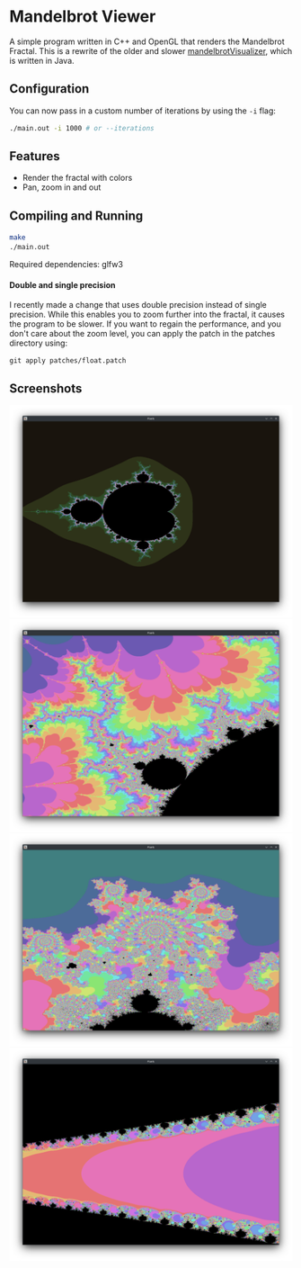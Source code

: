 # Mandelbrot Viewer

A simple program written in C++ and OpenGL that renders the Mandelbrot Fractal. This is a rewrite of the older and slower [mandelbrotVisualizer](https://github.com/Vitaspiros/mandelbrotVisualizer-old), which is written in Java.

## Configuration
You can now pass in a custom number of iterations by using the `-i` flag:
```bash
./main.out -i 1000 # or --iterations
```

## Features
- Render the fractal with colors
- Pan, zoom in and out

## Compiling and Running
```bash
make
./main.out
```
Required dependencies: glfw3

#### Double and single precision
I recently made a change that uses double precision instead of single precision. While this enables you to
zoom further into the fractal, it causes the program to be slower. If you want to regain the performance,
and you don't care about the zoom level, you can apply the patch in the patches directory using:
```
git apply patches/float.patch
```


## Screenshots
![Screenshot of program when it starts up](images/screenshot1.png)
![Screenshot of zoomed in Mandelbrot fractal](images/screenshot2.png)
![Screenshot of zoomed in Mandelbrot fractal](images/screenshot3.png)
![Screenshot of zoomed in Mandelbrot fractal](images/screenshot4.png)